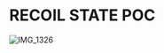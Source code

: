 # RECOIL STATE POC


![IMG_1326](https://github.com/sauravpoojary/recoil-state-poc/assets/71210591/703eabcf-6058-4a27-a47a-2f3b3aeb652a)
